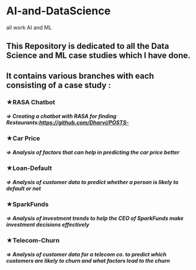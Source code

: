 # AI-and-DataScience
all work AI and ML
## This Repository is dedicated to all the Data Science and ML case studies which I have done.
## It contains various branches with each consisting of a case study :
### ★RASA Chatbot
##### => Creating a chatbot with RASA for finding Restaurants:https://github.com/Dharvi/POSTS-
### ★Car Price 
##### => Analysis of factors that can help in predicting the car price better
### ★Loan-Default 
##### => Analysis of customer data to predict whether a person is likely to default or not
### ★SparkFunds 
##### => Analysis of investment trends to help the CEO of SparkFunds make investment decisions effectively
### ★Telecom-Churn 
##### => Analysis of customer data for a telecom co. to predict which customers are likely to churn and what factors lead to the churn



